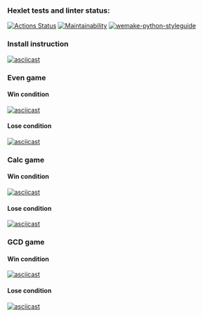### Hexlet tests and linter status:
[![Actions Status](https://github.com/drresist/python-project-lvl1/workflows/hexlet-check/badge.svg)](https://github.com/drresist/python-project-lvl1/actions)
[![Maintainability](https://api.codeclimate.com/v1/badges/a99a88d28ad37a79dbf6/maintainability)](https://codeclimate.com/github/codeclimate/codeclimate/maintainability)
[![wemake-python-styleguide](https://github.com/drresist/python-project-lvl1/actions/workflows/github-lint.yml/badge.svg)](https://github.com/drresist/python-project-lvl1/actions/workflows/github-lint.yml)

### Install instruction
[![asciicast](https://asciinema.org/a/BuyrwtFSnGsS62Xk2nOcnl04m.svg)](https://asciinema.org/a/BuyrwtFSnGsS62Xk2nOcnl04m)


### Even game 
#### Win condition
[![asciicast](https://asciinema.org/a/ROep5Dv8oNfJ3TgmYBH9O7kDd.svg)](https://asciinema.org/a/ROep5Dv8oNfJ3TgmYBH9O7kDd)
#### Lose condition
[![asciicast](https://asciinema.org/a/CZraZmKuktRuQr2EBzBgQBk8z.svg)](https://asciinema.org/a/CZraZmKuktRuQr2EBzBgQBk8z)

### Calc game
#### Win condition
[![asciicast](https://asciinema.org/a/KSXlJZMWfevBzPtnWbzbnzpLA.svg)](https://asciinema.org/a/KSXlJZMWfevBzPtnWbzbnzpLA)
#### Lose condition
[![asciicast](https://asciinema.org/a/Fu8zqeVga86wBDrZmRlCEYTBA.svg)](https://asciinema.org/a/Fu8zqeVga86wBDrZmRlCEYTBA)


### GCD game
#### Win condition
[![asciicast](https://asciinema.org/a/cRtoCbZbhCNYqi3ux5A39k22Q.svg)](https://asciinema.org/a/cRtoCbZbhCNYqi3ux5A39k22Q)
#### Lose condition
[![asciicast](https://asciinema.org/a/SVjwbabD1LW1Q4qgdarshUw4A.svg)](https://asciinema.org/a/SVjwbabD1LW1Q4qgdarshUw4A)
